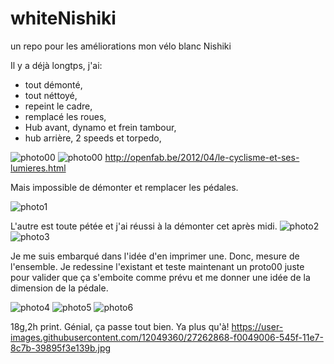# whiteNishiki
un repo pour les améliorations mon vélo blanc Nishiki


Il y a déjà longtps, j'ai: 
- tout démonté, 
- tout néttoyé,
- repeint le cadre,
- remplacé les roues, 
- Hub avant, dynamo et frein tambour, 
- hub arrière, 2 speeds et torpedo,  

![photo00](https://user-images.githubusercontent.com/12049360/27262303-f638c020-5453-11e7-8749-5c4790f0cfd6.jpg)
![photo00](https://user-images.githubusercontent.com/12049360/27262401-63e1c642-5456-11e7-97a3-18539dcbc2a7.jpg)
http://openfab.be/2012/04/le-cyclisme-et-ses-lumieres.html

Mais impossible de démonter et remplacer les pédales. 

![photo1](https://user-images.githubusercontent.com/12049360/27262136-b6ae754c-5450-11e7-9f17-648685afef3b.jpg)

L'autre est toute pétée et j'ai réussi à la démonter cet après midi.
![photo2](https://user-images.githubusercontent.com/12049360/27262159-308348f2-5451-11e7-9d99-ec356e6cfe5f.jpg)
![photo3](https://user-images.githubusercontent.com/12049360/27262164-4dd6d00e-5451-11e7-937a-0b57b508cc7e.jpg)

Je me suis embarqué dans l'idée d'en imprimer une. 
Donc, mesure de l'ensemble. 
Je redessine l'existant et teste maintenant un proto00 juste pour valider que ça s'emboite comme prévu et me donner une idée de la dimension de la pédale. 

![photo4](https://user-images.githubusercontent.com/12049360/27262180-a46e65f8-5451-11e7-87e3-5ed7e8a3ba07.jpg)
![photo5](https://user-images.githubusercontent.com/12049360/27262179-a468e25e-5451-11e7-94e3-ac9486f92216.jpg)
![photo6](https://user-images.githubusercontent.com/12049360/27262181-a474bd36-5451-11e7-9930-329593396e0d.jpg)

18g,2h print. Génial, ça passe tout bien. Ya plus qu'à!
https://user-images.githubusercontent.com/12049360/27262868-f0049006-545f-11e7-8c7b-39895f3e139b.jpg
